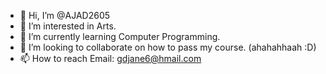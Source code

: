 - 👋 Hi, I’m @AJAD2605
- 👀 I’m interested in Arts.
- 🌱 I’m currently learning Computer Programming.
- 💞️ I’m looking to collaborate on how to pass my course. (ahahahhaah :D)
- 📫 How to reach Email: gdjane6@hmail.com

<!---
AJAD2605/AJAD2605 is a ✨ special ✨ repository because its `README.md` (this file) appears on your GitHub profile.
You can click the Preview link to take a look at your changes.
--->
